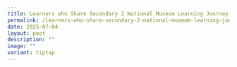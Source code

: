 ```yaml
---
title: Learners who Share Secondary 2 National Museum Learning Journey 2025
permalink: /learners-who-share-secondary-2-national-museum-learning-journey-2025/
date: 2025-07-04
layout: post
description: ""
image: ""
variant: tiptap
---
```

